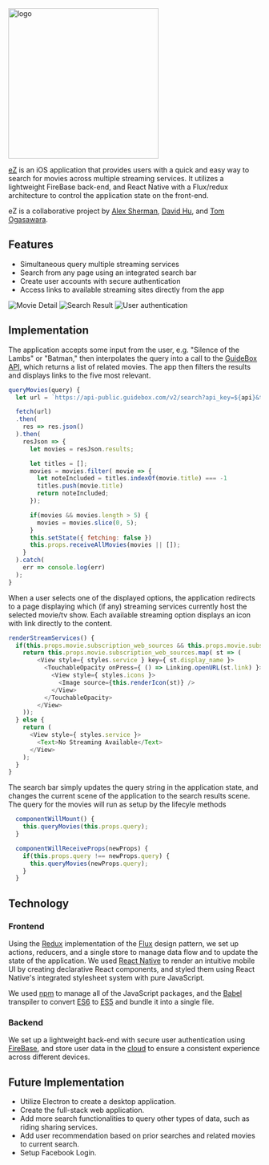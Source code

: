 
<img src="./assets/images/300_icon.png" alt="logo" style="width: 300px;"/>

[eZ](https://play.google.com/store/apps/details?id=com.eezee) is an iOS application that provides users with a quick and easy way to search for movies across multiple streaming services. It utilizes a lightweight FireBase back-end, and React Native with a Flux/redux architecture to control the application state on the front-end.

eZ is a collaborative project by [Alex Sherman](https://github.com/asherman-ca), [David Hu](https://github.com/davidhu2000), and [Tom Ogasawara](https://github.com/tom-ogasawara).

## Features

- Simultaneous query multiple streaming services
- Search from any page using an integrated search bar
- Create user accounts with secure authentication
- Access links to available streaming sites directly from the app

![Movie Detail](./images/movie_detail.png) ![Search Result](./images/search_result.png) ![User authentication](./images/user_login.png)

## Implementation

The application accepts some input from the user, e.g. "Silence of the Lambs" or "Batman," then interpolates the query into a call to the [GuideBox API](https://api.guidebox.com/docs), which returns a list of related movies. The app then filters the results and displays links to the five most relevant.

```JavaScript
queryMovies(query) {
  let url = `https://api-public.guidebox.com/v2/search?api_key=${api}&type=movie&field=title&precision=fuzzy&query=${query}`

  fetch(url)
  .then(
    res => res.json()
  ).then(
    resJson => {
      let movies = resJson.results;

      let titles = [];
      movies = movies.filter( movie => {
        let noteIncluded = titles.indexOf(movie.title) === -1
        titles.push(movie.title)
        return noteIncluded;
      });

      if(movies && movies.length > 5) {
        movies = movies.slice(0, 5);
      }
      this.setState({ fetching: false })
      this.props.receiveAllMovies(movies || []);
    }
  ).catch(
    err => console.log(err)
  );
}
```

When a user selects one of the displayed options, the application redirects to a page displaying which (if any) streaming services currently host the selected movie/tv show. Each available streaming option displays an icon with link directly to the content.

```JavaScript
renderStreamServices() {
  if(this.props.movie.subscription_web_sources && this.props.movie.subscription_web_sources.length > 0) {
    return this.props.movie.subscription_web_sources.map( st => (
        <View style={ styles.service } key={ st.display_name }>
          <TouchableOpacity onPress={ () => Linking.openURL(st.link) }>
            <View style={ styles.icons }>
              <Image source={this.renderIcon(st)} />
            </View>
          </TouchableOpacity>
        </View>
    ));
  } else {
    return (
      <View style={ styles.service }>
        <Text>No Streaming Available</Text>
      </View>
    );
  }
}
```

The search bar simply updates the query string in the application state, and changes the current scene of the application to the search results scene. The query for the movies will run as setup by the lifecyle methods

```js
  componentWillMount() {
    this.queryMovies(this.props.query);
  }

  componentWillReceiveProps(newProps) {
    if(this.props.query !== newProps.query) {
      this.queryMovies(newProps.query);
    }
  }
```

## Technology

### Frontend

Using the [Redux](https://github.com/reactjs/redux) implementation of the [Flux](https://facebook.github.io/flux/) design pattern, we set up actions, reducers, and a single store to manage data flow and to update the state of the application. We used [React Native](https://facebook.github.io/react-native/) to render an intuitive mobile UI by creating declarative React components, and styled them using React Native's integrated stylesheet system with pure JavaScript.

We used [npm](https://www.npmjs.com/) to manage all of the JavaScript packages, and the [Babel](https://babeljs.io/) transpiler to convert [ES6](https://en.wikipedia.org/wiki/ECMAScript#6th_Edition_-_ECMAScript_2015) to [ES5](https://en.wikipedia.org/wiki/ECMAScript#5th_Edition) and bundle it into a single file.

### Backend

We set up a lightweight back-end with secure user authentication using [FireBase](https://firebase.google.com/), and store user data in the [cloud](https://en.wikipedia.org/wiki/Cloud_storage) to ensure a consistent experience across different devices.

## Future Implementation

- Utilize Electron to create a desktop application.
- Create the full-stack web application.
- Add more search functionalities to query other types of data, such as riding sharing services.
- Add user recommendation based on prior searches and related movies to current search.
- Setup Facebook Login.
